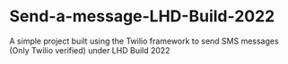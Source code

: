 # Send-a-message-LHD-Build-2022
A simple project built using the Twilio framework to send SMS messages (Only Twilio verified) under LHD Build 2022
